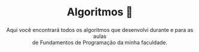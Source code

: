 <h1 align="center">Algoritmos 📝</h1>

###

<p align="center">Aqui você encontrará todos os algoritmos que desenvolvi durante e para as aulas<br> de Fundamentos de Programação da minha faculdade.</p>

###
